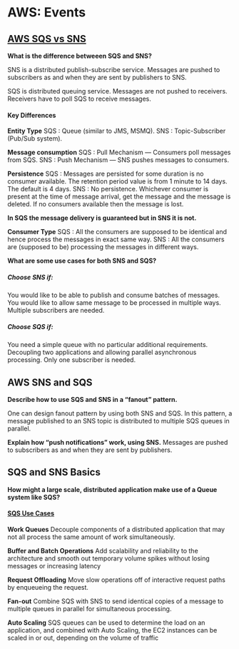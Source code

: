 # AWS: Events

## [AWS SQS vs SNS](https://medium.com/awesome-cloud/aws-difference-between-sqs-and-sns-61a397bf76c5)

**What is the difference betweeen SQS and SNS?**

SNS is a distributed publish-subscribe service. Messages are pushed to subscribers as and when they are sent by publishers to SNS.

SQS is distributed queuing service. Messages are not pushed to receivers. Receivers have to poll SQS to receive messages.

#### Key Differences
**Entity Type**
SQS : Queue (similar to JMS, MSMQ).
SNS : Topic-Subscriber (Pub/Sub system).

**Message consumption**
SQS : Pull Mechanism — Consumers poll messages from SQS.
SNS : Push Mechanism — SNS pushes messages to consumers.

**Persistence**
SQS : Messages are persisted for some duration is no consumer available. The retention period value is from 1 minute to 14 days. The default is 4 days.
SNS : No persistence. Whichever consumer is present at the time of message arrival, get the message and the message is deleted. If no consumers available then the message is lost.

**In SQS the message delivery is guaranteed but in SNS it is not.**

**Consumer Type**
SQS : All the consumers are supposed to be identical and hence process the messages in exact same way.
SNS : All the consumers are (supposed to be) processing the messages in different ways.

**What are some use cases for both SNS and SQS?**

##### Choose SNS if:

You would like to be able to publish and consume batches of messages.
You would like to allow same message to be processed in multiple ways.
Multiple subscribers are needed.

##### Choose SQS if:

You need a simple queue with no particular additional requirements.
Decoupling two applications and allowing parallel asynchronous processing.
Only one subscriber is needed.

## AWS SNS and SQS

**Describe how to use SQS and SNS in a “fanout” pattern.**

One can design fanout pattern by using both SNS and SQS. In this pattern, a message published to an SNS topic is distributed to multiple SQS queues in parallel.

**Explain how “push notifications” work, using SNS.**
Messages are pushed to subscribers as and when they are sent by publishers.

## SQS and SNS Basics

**How might a large scale, distributed application make use of a Queue system like SQS?**

#### [SQS Use Cases](https://jayendrapatil.com/aws-sqs-simple-queue-service/#SQS_Use_Cases)

**Work Queues**
Decouple components of a distributed application that may not all process the same amount of work simultaneously.

**Buffer and Batch Operations**
Add scalability and reliability to the architecture and smooth out temporary volume spikes without losing messages or increasing latency

**Request Offloading**
Move slow operations off of interactive request paths by enqueueing the request.

**Fan-out**
Combine SQS with SNS to send identical copies of a message to multiple queues in parallel for simultaneous processing.

**Auto Scaling**
SQS queues can be used to determine the load on an application, and combined with Auto Scaling, the EC2 instances can be scaled in or out, depending on the volume of traffic